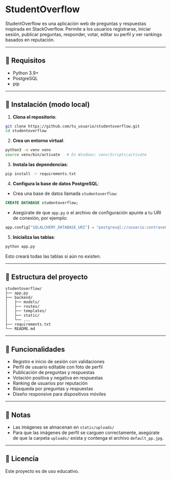 # StudentOverflow

StudentOverflow es una aplicación web de preguntas y respuestas inspirada en StackOverflow. Permite a los usuarios registrarse, iniciar sesión, publicar preguntas, responder, votar, editar su perfil y ver rankings basados en reputación.

---

## 🚀 Requisitos

- Python 3.9+
- PostgreSQL
- pip

---

## 🔧 Instalación (modo local)

1. **Clona el repositorio**:

```bash
git clone https://github.com/tu_usuario/studentoverflow.git
cd studentoverflow
```

2. **Crea un entorno virtual**:

```bash
python3 -m venv venv
source venv/bin/activate   # En Windows: venv\Scripts\activate
```

3. **Instala las dependencias**:

```bash
pip install -r requirements.txt
```

4. **Configura la base de datos PostgreSQL**:

- Crea una base de datos llamada `studentoverflow`:

```sql
CREATE DATABASE studentoverflow;
```

- Asegúrate de que `app.py` o el archivo de configuración apunte a tu URI de conexión, por ejemplo:

```python
app.config["SQLALCHEMY_DATABASE_URI"] = "postgresql://usuario:contraseña@localhost/studentoverflow"
```

5. **Inicializa las tablas**:

```bash
python app.py
```

Esto creará todas las tablas si aún no existen.

---

## 📂 Estructura del proyecto

```
studentoverflow/
├── app.py
├── backend/
│   ├── models/
│   ├── routes/
│   ├── templates/
│   ├── static/
│   └── ...
├── requirements.txt
└── README.md
```

---

## 🧪 Funcionalidades

- Registro e inicio de sesión con validaciones
- Perfil de usuario editable con foto de perfil
- Publicación de preguntas y respuestas
- Votación positiva y negativa en respuestas
- Ranking de usuarios por reputación
- Búsqueda por preguntas y respuestas
- Diseño responsive para dispositivos móviles

---

## 🧼 Notas

- Las imágenes se almacenan en `static/uploads/`
- Para que las imágenes de perfil se carguen correctamente, asegúrate de que la carpeta `uploads/` exista y contenga el archivo `default_pp.jpg`.

---

## 💬 Licencia

Este proyecto es de uso educativo.